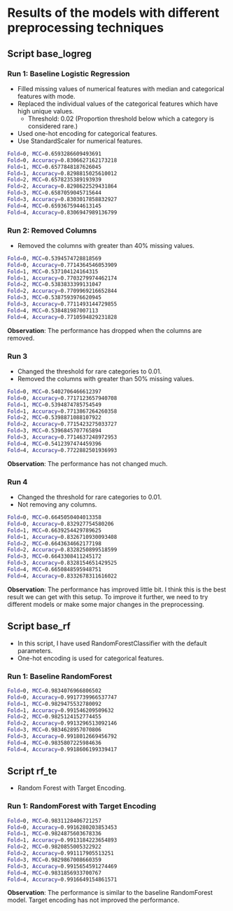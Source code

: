 # Results of the models with different preprocessing techniques

## Script base_logreg

### Run 1: Baseline Logistic Regression

- Filled missing values of numerical features with median and categorical features with mode.
- Replaced the individual values of the categorical features which have high unique values.
  - Threshold: 0.02 (Proportion threshold below which a category is considered rare.)
- Used one-hot encoding for categorical features.
- Use StandardScaler for numerical features.

```bash
Fold=0, MCC=0.6593286609493691
Fold=0, Accuracy=0.8306627162173218
Fold=1, MCC=0.6577848187626045
Fold=1, Accuracy=0.8298815025610012
Fold=2, MCC=0.6578235389193939
Fold=2, Accuracy=0.8298622529431864
Fold=3, MCC=0.6587059045715644
Fold=3, Accuracy=0.8303017858832927
Fold=4, MCC=0.6593675944613145
Fold=4, Accuracy=0.8306947989136799
```

### Run 2: Removed Columns

- Removed the columns with greater than 40% missing values.

```bash
Fold=0, MCC=0.5394574728818569
Fold=0, Accuracy=0.7714364546053909
Fold=1, MCC=0.537104124164315
Fold=1, Accuracy=0.7703279974462174
Fold=2, MCC=0.5383833399131047
Fold=2, Accuracy=0.7709969216652844
Fold=3, MCC=0.5387593976620945
Fold=3, Accuracy=0.7711493144729855
Fold=4, MCC=0.538481987007113
Fold=4, Accuracy=0.7710594829231828
```

**Observation**: The performance has dropped when the columns are removed.

### Run 3

- Changed the threshold for rare categories to 0.01.
- Removed the columns with greater than 50% missing values.

```bash
Fold=0, MCC=0.5402706466612397
Fold=0, Accuracy=0.7717123657940708
Fold=1, MCC=0.5394874785754549
Fold=1, Accuracy=0.7713867264260358
Fold=2, MCC=0.5398871088107922
Fold=2, Accuracy=0.7715423275033727
Fold=3, MCC=0.5396845707765894
Fold=3, Accuracy=0.7714637248972953
Fold=4, MCC=0.5412397474459396
Fold=4, Accuracy=0.7722882501936993
```

**Observation**: The performance has not changed much.

### Run 4

- Changed the threshold for rare categories to 0.01.
- Not removing any columns.

```bash
Fold=0, MCC=0.6645050404013358
Fold=0, Accuracy=0.832927754580206
Fold=1, MCC=0.6639254429789625
Fold=1, Accuracy=0.8326710930093408
Fold=2, MCC=0.6643634662177198
Fold=2, Accuracy=0.8328250899518599
Fold=3, MCC=0.6643308411245172
Fold=3, Accuracy=0.8328154651429525
Fold=4, MCC=0.6650848595948751
Fold=4, Accuracy=0.8332678311616022
```

**Observation**: The performance has improved little bit. I think this is the best result we can get with this setup. To improve it further, we need to try different models or make some major changes in the preprocessing.

## Script base_rf

- In this script, I have used RandomForestClassifier with the default parameters.
- One-hot encoding is used for categorical features.

### Run 1: Baseline RandomForest

```bash
Fold=0, MCC=0.9834076966806502
Fold=0, Accuracy=0.9917739966537747
Fold=1, MCC=0.9829475532780092
Fold=1, Accuracy=0.991546209509632
Fold=2, MCC=0.9825124152774455
Fold=2, Accuracy=0.9913296513092146
Fold=3, MCC=0.9834628957070806
Fold=3, Accuracy=0.9918012669456792
Fold=4, MCC=0.9835807225984636
Fold=4, Accuracy=0.9918606199339417
```

## Script rf_te

- Random Forest with Target Encoding.

### Run 1: RandomForest with Target Encoding

```bash
Fold=0, MCC=0.9831128406721257
Fold=0, Accuracy=0.9916280203853453
Fold=1, MCC=0.9824875603678336
Fold=1, Accuracy=0.9913184223654893
Fold=2, MCC=0.9820855005322922
Fold=2, Accuracy=0.991117905513251
Fold=3, MCC=0.9829867008660359
Fold=3, Accuracy=0.9915654591274469
Fold=4, MCC=0.9831856933700767
Fold=4, Accuracy=0.9916649154861571
```

**Observation**: The performance is similar to the baseline RandomForest model. Target encoding has not improved the performance.
